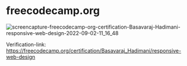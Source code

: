 # freecodecamp.org

![screencapture-freecodecamp-org-certification-Basavaraj-Hadimani-responsive-web-design-2022-09-02-11_16_48](https://user-images.githubusercontent.com/106008685/188067482-10e8ee29-bb77-4391-94ee-d60ef8b7bb91.png)

Verification-link: https://freecodecamp.org/certification/Basavaraj_Hadimani/responsive-web-design
